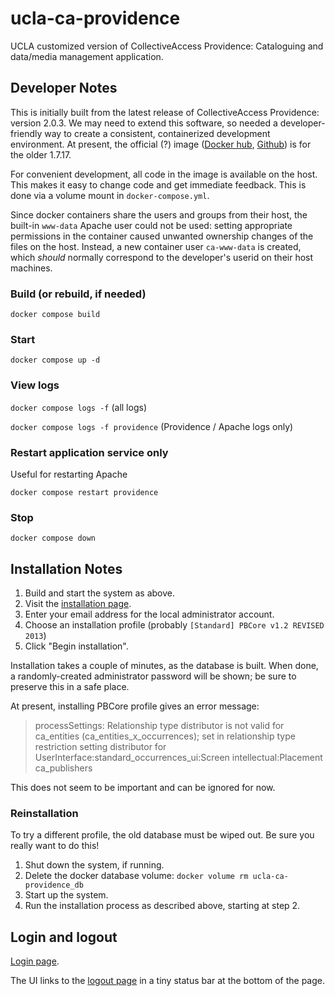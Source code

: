 # ucla-ca-providence
UCLA customized version of CollectiveAccess Providence: Cataloguing and data/media management application.

## Developer Notes

This is initially built from the latest release of CollectiveAccess Providence: version 2.0.3.  We may need
to extend this software, so needed a developer-friendly way to create a consistent, containerized development
environment.  At present, the official (?) image ([Docker hub](https://hub.docker.com/r/tofran/providence), [Github](https://github.com/tofran/providence-docker)) is for the older 1.7.17.

For convenient development, all code in the image is available on the host. This makes it easy to change code and get immediate feedback.
This is done via a volume mount in `docker-compose.yml`.

Since docker containers share the users and groups from their host, the built-in `www-data` Apache user could not be used: setting
appropriate permissions in the container caused unwanted ownership changes of the files on the host. Instead, a new container
user `ca-www-data` is created, which *should* normally correspond to the developer's userid on their host machines.

### Build (or rebuild, if needed)
`docker compose build`

### Start 
`docker compose up -d`

### View logs
`docker compose logs -f` (all logs)

`docker compose logs -f providence` (Providence / Apache logs only)

### Restart application service only
Useful for restarting Apache

`docker compose restart providence`

### Stop
`docker compose down`

## Installation Notes

1. Build and start the system as above.
2. Visit the [installation page](127.0.0.1:8090/install).
3. Enter your email address for the local administrator account.
4. Choose an installation profile (probably `[Standard] PBCore v1.2 REVISED 2013`)
5. Click "Begin installation".

Installation takes a couple of minutes, as the database is built.  When done, a randomly-created administrator password
will be shown; be sure to preserve this in a safe place.

At present, installing PBCore profile gives an error message:
> processSettings: Relationship type distributor is not valid for ca_entities (ca_entities_x_occurrences); set in relationship type restriction setting distributor for UserInterface:standard_occurrences_ui:Screen intellectual:Placement ca_publishers

This does not seem to be important and can be ignored for now.

### Reinstallation

To try a different profile, the old database must be wiped out. Be sure you really want to do this!

1. Shut down the system, if running.
2. Delete the docker database volume: `docker volume rm ucla-ca-providence_db`
3. Start up the system.
4. Run the installation process as described above, starting at step 2.

## Login and logout

[Login page](http://127.0.0.1:8090/index.php/system/auth/login).

The UI links to the [logout page](http://127.0.0.1:8090/index.php/system/auth/logout) in a tiny status bar at the bottom of the page.
